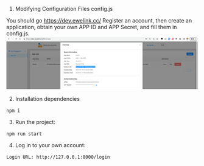 1. Modifying Configuration Files config.js

You should go https://dev.ewelink.cc/ Register an account, then create an application, obtain your own APP ID and APP Secret, and fill them in config.js.
![](./ViewAPP.png)

2. Installation dependencies

```
npm i
```

3. Run the project:

```
npm run start
```

4. Log in to your own account:

```
Login URL: http://127.0.0.1:8000/login
```

